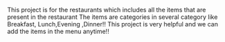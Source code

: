 This project is for the restaurants which includes all the items that are present in the restaurant 
The items are categories in several category like Breakfast, Lunch,Evening ,Dinner!!
This project is very helpful  and we can add the items in the menu anytime!!
